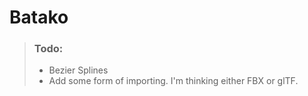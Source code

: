 # Batako

> ### Todo:
> * Bezier Splines
> * Add some form of importing. I'm thinking either FBX or glTF.